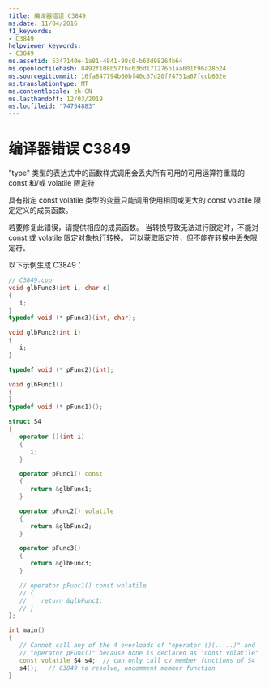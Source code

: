 ```yaml
---
title: 编译器错误 C3849
ms.date: 11/04/2016
f1_keywords:
- C3849
helpviewer_keywords:
- C3849
ms.assetid: 5347140e-1a81-4841-98c0-b63d98264b64
ms.openlocfilehash: 8492f108b57fbc63bd171276b1aa601f96a28b24
ms.sourcegitcommit: 16fa847794b60bf40c67d20f74751a67fccb602e
ms.translationtype: MT
ms.contentlocale: zh-CN
ms.lasthandoff: 12/03/2019
ms.locfileid: "74754883"
---
```

# <a name="compiler-error-c3849"></a>编译器错误 C3849

"type" 类型的表达式中的函数样式调用会丢失所有可用的可用运算符重载的 const 和/或 volatile 限定符

具有指定 const volatile 类型的变量只能调用使用相同或更大的 const volatile 限定定义的成员函数。

若要修复此错误，请提供相应的成员函数。 当转换导致无法进行限定时，不能对 const 或 volatile 限定对象执行转换。 可以获取限定符，但不能在转换中丢失限定符。

以下示例生成 C3849：

```cpp
// C3849.cpp
void glbFunc3(int i, char c)
{
   i;
}
typedef void (* pFunc3)(int, char);

void glbFunc2(int i)
{
   i;
}

typedef void (* pFunc2)(int);

void glbFunc1()
{
}
typedef void (* pFunc1)();

struct S4
{
   operator ()(int i)
   {
      i;
   }

   operator pFunc1() const
   {
      return &glbFunc1;
   }

   operator pFunc2() volatile
   {
      return &glbFunc2;
   }

   operator pFunc3()
   {
      return &glbFunc3;
   }

   // operator pFunc1() const volatile
   // {
   //    return &glbFunc1;
   // }
};

int main()
{
   // Cannot call any of the 4 overloads of "operator ()(.....)" and
   // "operator pFunc()" because none is declared as "const volatile"
   const volatile S4 s4;  // can only call cv member functions of S4
   s4();   // C3849 to resolve, uncomment member function
}
```

